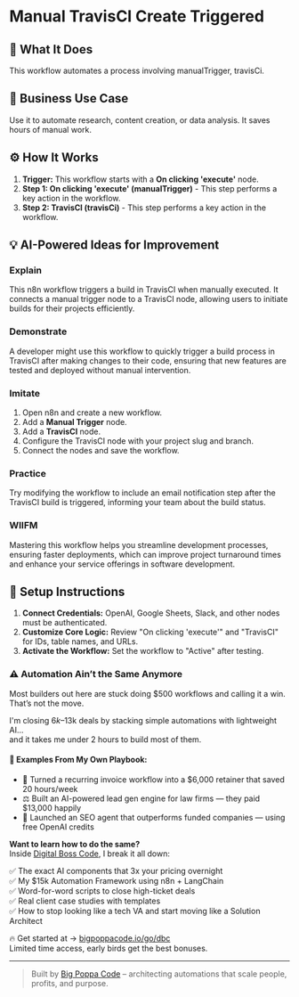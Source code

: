 # Manual TravisCI Create Triggered

## 🚀 What It Does
This workflow automates a process involving manualTrigger, travisCi.

## 💼 Business Use Case
Use it to automate research, content creation, or data analysis. It saves hours of manual work.

## ⚙️ How It Works
1.  **Trigger:** This workflow starts with a **On clicking 'execute'** node.
2. **Step 1: On clicking 'execute' (manualTrigger)** - This step performs a key action in the workflow.
3. **Step 2: TravisCI (travisCi)** - This step performs a key action in the workflow.

## 💡 AI-Powered Ideas for Improvement
### Explain
This n8n workflow triggers a build in TravisCI when manually executed. It connects a manual trigger node to a TravisCI node, allowing users to initiate builds for their projects efficiently.

### Demonstrate
A developer might use this workflow to quickly trigger a build process in TravisCI after making changes to their code, ensuring that new features are tested and deployed without manual intervention.

### Imitate
1. Open n8n and create a new workflow.
2. Add a **Manual Trigger** node.
3. Add a **TravisCI** node.
4. Configure the TravisCI node with your project slug and branch.
5. Connect the nodes and save the workflow.

### Practice
Try modifying the workflow to include an email notification step after the TravisCI build is triggered, informing your team about the build status.

### WIIFM
Mastering this workflow helps you streamline development processes, ensuring faster deployments, which can improve project turnaround times and enhance your service offerings in software development.

## 🔧 Setup Instructions
1. **Connect Credentials:** OpenAI, Google Sheets, Slack, and other nodes must be authenticated.
2. **Customize Core Logic:** Review "On clicking 'execute'" and "TravisCI" for IDs, table names, and URLs.
3. **Activate the Workflow:** Set the workflow to "Active" after testing.

### ⚠️ Automation Ain’t the Same Anymore

Most builders out here are stuck doing $500 workflows and calling it a win.  
That’s not the move.  

I'm closing $6k–$13k deals by stacking simple automations with lightweight AI...  
and it takes me under 2 hours to build most of them.

#### 🧠 Examples From My Own Playbook:
- 🔁 Turned a recurring invoice workflow into a $6,000 retainer that saved 20 hours/week  
- ⚖️ Built an AI-powered lead gen engine for law firms — they paid $13,000 happily  
- 🚀 Launched an SEO agent that outperforms funded companies — using free OpenAI credits  

**Want to learn how to do the same?**  
Inside [Digital Boss Code](https://bigpoppacode.io/go/dbc), I break it all down:

✅ The exact AI components that 3x your pricing overnight  
✅ My $15k Automation Framework using n8n + LangChain  
✅ Word-for-word scripts to close high-ticket deals  
✅ Real client case studies with templates  
✅ How to stop looking like a tech VA and start moving like a Solution Architect  

🔥 Get started at → [bigpoppacode.io/go/dbc](https://bigpoppacode.io/go/dbc)  
Limited time access, early birds get the best bonuses.

---
> Built by [Big Poppa Code](https://bigpoppacode.io) – architecting automations that scale people, profits, and purpose.
